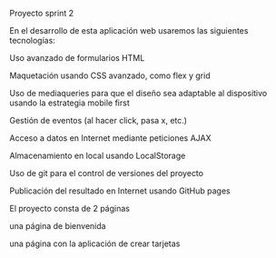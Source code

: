 Proyecto sprint 2

En el desarrollo de esta aplicación web usaremos las siguientes tecnologías:

Uso avanzado de formularios HTML

Maquetación usando CSS avanzado, como flex y grid

Uso de mediaqueries para que el diseño sea adaptable al dispositivo usando la estrategia mobile first

Gestión de eventos (al hacer click, pasa x, etc.)

Acceso a datos en Internet mediante peticiones AJAX

Almacenamiento en local usando LocalStorage

Uso de git para el control de versiones del proyecto

Publicación del resultado en Internet usando GitHub pages

El proyecto consta de 2 páginas

una página de bienvenida

una página con la aplicación de crear tarjetas
